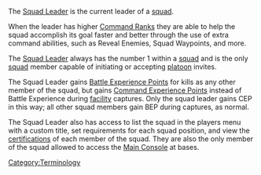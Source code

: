 The [Squad Leader](Squad_Leader.md) is the current leader of a
[squad](squad.md).

When the leader has higher [Command Ranks](Command_Rank.md) they
are able to help the squad accomplish its goal faster and better through
the use of extra command abilities, such as Reveal Enemies, Squad
Waypoints, and more.

The [Squad Leader](Squad_Leader.md) always has the number 1
within a [squad](squad.md) and is the only
[squad](squad.md) member capable of initiating or accepting
[platoon](platoon.md) invites.

The Squad Leader gains [Battle Experience
Points](Battle_Experience_Points.md) for kills as any other
member of the squad, but gains [Command Experience
Points](Command_Experience_Points.md) instead of Battle
Experience during [facility](facility.md) captures. Only the
squad leader gains CEP in this way; all other squad members gain BEP
during captures, as normal.

The Squad Leader also has access to list the squad in the players menu
with a custom title, set requirements for each squad position, and view
the [certifications](certifications.md) of each member of the
squad. They are also the only member of the squad allowed to access the
[Main Console](Main_Console.md) at bases.

[Category:Terminology](Category:Terminology.md)
